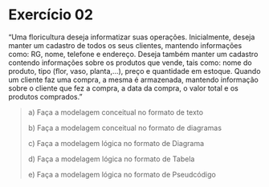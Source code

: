 # Exercício 02

“Uma floricultura deseja informatizar suas operações. Inicialmente, deseja manter um cadastro de todos os seus clientes, mantendo informações como: RG, nome, telefone e endereço. Deseja também manter um cadastro contendo informações sobre os produtos que vende, tais como: nome do produto, tipo (flor, vaso, planta,...), preço e quantidade em estoque. Quando um cliente faz uma compra, a mesma é armazenada, mantendo informação sobre o cliente que fez a compra, a data da compra, o valor total e os produtos comprados.”
>
>a) Faça a modelagem conceitual no formato de texto
>
>b) Faça a modelagem conceitual no formato de diagramas
>
>c) Faça a modelagem lógica no formato de Diagrama
>
>d) Faça a modelagem lógica no formato de Tabela
>
>e) Faça a modelagem lógica no formato de Pseudcódigo
>
